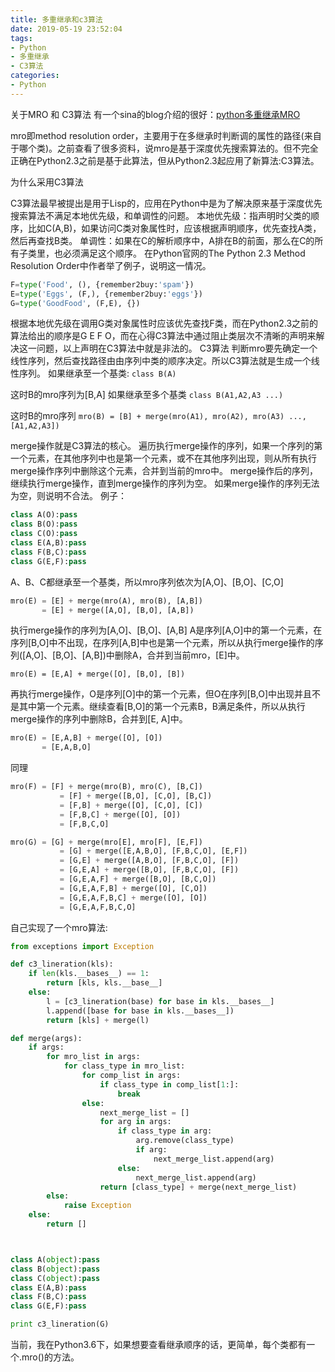 ```yaml
---
title: 多重继承和c3算法
date: 2019-05-19 23:52:04
tags:
- Python
- 多重继承
- C3算法
categories:
- Python
---
```

关于MRO 和 C3算法
有一个sina的blog介绍的很好：[python多重继承MRO](http://blog.sina.com.cn/s/blog_45ac0d0a01018488.html)

mro即method resolution order，主要用于在多继承时判断调的属性的路径(来自于哪个类)。之前查看了很多资料，说mro是基于深度优先搜索算法的。但不完全正确在Python2.3之前是基于此算法，但从Python2.3起应用了新算法:C3算法。

为什么采用C3算法

C3算法最早被提出是用于Lisp的，应用在Python中是为了解决原来基于深度优先搜索算法不满足本地优先级，和单调性的问题。
本地优先级：指声明时父类的顺序，比如C(A,B)，如果访问C类对象属性时，应该根据声明顺序，优先查找A类，然后再查找B类。
单调性：如果在C的解析顺序中，A排在B的前面，那么在C的所有子类里，也必须满足这个顺序。
在Python官网的The Python 2.3 Method Resolution Order中作者举了例子，说明这一情况。

```Python
F=type('Food', (), {remember2buy:'spam'})
E=type('Eggs', (F,), {remember2buy:'eggs'})
G=type('GoodFood', (F,E), {})
```

根据本地优先级在调用G类对象属性时应该优先查找F类，而在Python2.3之前的算法给出的顺序是G E F O，而在心得C3算法中通过阻止类层次不清晰的声明来解决这一问题，以上声明在C3算法中就是非法的。
C3算法
判断mro要先确定一个线性序列，然后查找路径由由序列中类的顺序决定。所以C3算法就是生成一个线性序列。
如果继承至一个基类:
`class B(A)`

这时B的mro序列为[B,A]
如果继承至多个基类
`class B(A1,A2,A3 ...)`

这时B的mro序列
`mro(B) = [B] + merge(mro(A1), mro(A2), mro(A3) ..., [A1,A2,A3])`

merge操作就是C3算法的核心。
遍历执行merge操作的序列，如果一个序列的第一个元素，在其他序列中也是第一个元素，或不在其他序列出现，则从所有执行merge操作序列中删除这个元素，合并到当前的mro中。
merge操作后的序列，继续执行merge操作，直到merge操作的序列为空。
如果merge操作的序列无法为空，则说明不合法。
例子：

```python
class A(O):pass
class B(O):pass
class C(O):pass
class E(A,B):pass
class F(B,C):pass
class G(E,F):pass
```

A、B、C都继承至一个基类，所以mro序列依次为[A,O]、[B,O]、[C,O]

```Python
mro(E) = [E] + merge(mro(A), mro(B), [A,B])
       = [E] + merge([A,O], [B,O], [A,B])
```

执行merge操作的序列为[A,O]、[B,O]、[A,B]
A是序列[A,O]中的第一个元素，在序列[B,O]中不出现，在序列[A,B]中也是第一个元素，所以从执行merge操作的序列([A,O]、[B,O]、[A,B])中删除A，合并到当前mro，[E]中。

`mro(E) = [E,A] + merge([O], [B,O], [B])`

再执行merge操作，O是序列[O]中的第一个元素，但O在序列[B,O]中出现并且不是其中第一个元素。继续查看[B,O]的第一个元素B，B满足条件，所以从执行merge操作的序列中删除B，合并到[E, A]中。

```Python
mro(E) = [E,A,B] + merge([O], [O])
       = [E,A,B,O]
```

同理

```Python
mro(F) = [F] + merge(mro(B), mro(C), [B,C])
           = [F] + merge([B,O], [C,O], [B,C])
           = [F,B] + merge([O], [C,O], [C])
           = [F,B,C] + merge([O], [O])
           = [F,B,C,O]

mro(G) = [G] + merge(mro[E], mro[F], [E,F])
           = [G] + merge([E,A,B,O], [F,B,C,O], [E,F])
           = [G,E] + merge([A,B,O], [F,B,C,O], [F])
           = [G,E,A] + merge([B,O], [F,B,C,O], [F])
           = [G,E,A,F] + merge([B,O], [B,C,O])
           = [G,E,A,F,B] + merge([O], [C,O])
           = [G,E,A,F,B,C] + merge([O], [O])
           = [G,E,A,F,B,C,O]
```

自己实现了一个mro算法:

```Python
from exceptions import Exception

def c3_lineration(kls):
    if len(kls.__bases__) == 1:
        return [kls, kls.__base__]
    else:
        l = [c3_lineration(base) for base in kls.__bases__]
        l.append([base for base in kls.__bases__])
        return [kls] + merge(l)

def merge(args):
    if args:
        for mro_list in args:
            for class_type in mro_list:
                for comp_list in args:
                    if class_type in comp_list[1:]:
                        break
                else:
                    next_merge_list = []
                    for arg in args:
                        if class_type in arg:
                            arg.remove(class_type)
                            if arg:
                                next_merge_list.append(arg)
                        else:
                            next_merge_list.append(arg)
                    return [class_type] + merge(next_merge_list)
        else:
            raise Exception
    else:
        return []



class A(object):pass
class B(object):pass
class C(object):pass
class E(A,B):pass
class F(B,C):pass
class G(E,F):pass

print c3_lineration(G)
```
当前，我在Python3.6下，如果想要查看继承顺序的话，更简单，每个类都有一个.mro()的方法。
